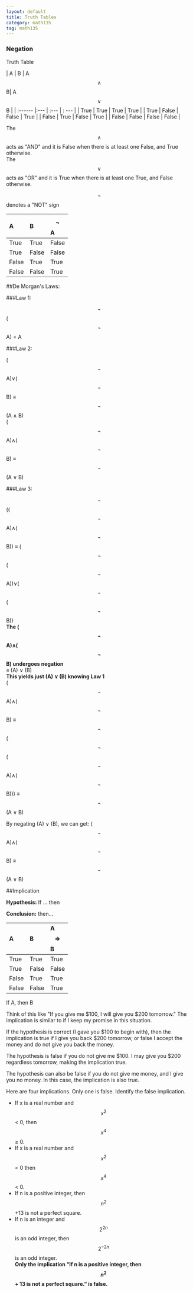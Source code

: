 ```yaml
---
layout: default
title: Truth Tables
category: math135
tag: math135
---
```


### Negation

Truth Table

| A | B | A $$\land$$ B| A $$\lor$$ B |
| :------ |:--- | :--- | : --- |
| True | True | True | True |
| True | False | False | True |
| False | True | False | True |
| False | False | False | False |

The $$\land$$ acts as "AND" and it is False when there is at least one False, and True otherwise.  
The $$\lor$$ acts as "OR" and it is True when there is at least one True, and False otherwise.

$$\lnot$$ denotes a "NOT" sign

| A | B | $$\lnot$$A |
| :------ |:--- | :--- |
| True | True | False |
| True | False | False |
| False | True | True |
| False | False | True |

##De Morgan's Laws:

###Law 1:

$$\lnot$$ ($$\lnot$$ A) = A

###Law 2:

($$\lnot$$A)∨($$\lnot$$B) ≡ $$\lnot$$(A ∧ B)  
($$\lnot$$A)∧($$\lnot$$B) ≡ $$\lnot$$(A ∨ B)

###Law 3:

$$\lnot$$(($$\lnot$$A)∧($$\lnot$$B))  ≡ ($$\lnot$$($$\lnot$$A))∨($$\lnot$$($$\lnot$$B))  
**The ($$\lnot$$A)∧($$\lnot$$B) undergoes negation**  
≡ (A) ∨ (B)  
**This yields just (A) ∨ (B) knowing Law 1**  
($$\lnot$$A)∧($$\lnot$$B) ≡ $$\lnot$$($$\lnot$$($$\lnot$$A)∧($$\lnot$$B))) ≡ $$\lnot$$(A ∨ B)  


By negating (A) ∨ (B), we can get:
($$\lnot$$A)∧($$\lnot$$B) ≡ $$\lnot$$(A ∨ B)

##Implication

**Hypothesis:**
If ... then

**Conclusion:**
then...

| A | B | A $$\Rightarrow$$ B|
| :------ |:--- | :--- |
| True | True | True |
| True | False | False |
| False | True | True |
| False | False | True |

If A, then B  

Think of this like "If you give me $100, I will give you $200 tomorrow."
The implication is similar to if I keep my promise in this situation.

If the hypothesis is correct (I gave you $100 to begin with), then the implication is true if I give you back $200 tomorrow, or false I accept the money and do not give you back the money.

The hypothesis is false if you do not give me $100. I may give you $200 regardless tomorrow, making the implication true.

The hypothesis can also be false if you do not give me money, and I give you no money. In this case, the implication is also true.


Here are four implications. Only one is false. Identify the false implication.  
- If x is a real number and $$x^2$$ < 0, then $$x^4$$ ≥ 0.  
- If x is a real number and $$x^2$$ < 0 then $$x^4$$ < 0.  
- If n is a positive integer, then $$n^2$$ +13 is not a perfect square.  
- If n is an integer and $$2^{2n}$$ is an odd integer, then $$2^{−2n}$$ is an odd integer.  
**Only the implication “If n is a positive integer, then $$n^2$$ + 13 is not a perfect square.” is false.**

